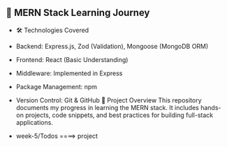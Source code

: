 

## 🚀 MERN Stack Learning Journey
* 🛠 Technologies Covered
* Backend: Express.js, Zod (Validation), Mongoose (MongoDB ORM)
* Frontend: React (Basic Understanding)
* Middleware: Implemented in Express
* Package Management: npm
* Version Control: Git & GitHub
📌 Project Overview
This repository documents my progress in learning the MERN stack. It includes hands-on projects, code snippets, and best practices for building full-stack applications.

* week-5/Todos ====> project 
